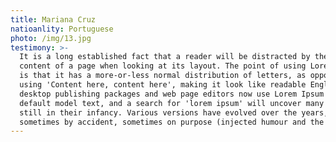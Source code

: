 ```yaml
---
title: Mariana Cruz
natioanlity: Portuguese
photo: /img/13.jpg
testimony: >-
  It is a long established fact that a reader will be distracted by the readable
  content of a page when looking at its layout. The point of using Lorem Ipsum
  is that it has a more-or-less normal distribution of letters, as opposed to
  using 'Content here, content here', making it look like readable English. Many
  desktop publishing packages and web page editors now use Lorem Ipsum as their
  default model text, and a search for 'lorem ipsum' will uncover many web sites
  still in their infancy. Various versions have evolved over the years,
  sometimes by accident, sometimes on purpose (injected humour and the like).
---
```


